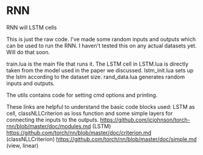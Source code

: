 # RNN
RNN will LSTM cells 


This is just the raw code. I've made some random inputs and outputs which can be used to run the RNN. I haven't tested this on any actual datasets yet. Will do that soon.

train.lua is the main file that runs it. The LSTM cell in LSTM.lua is directly taken from the model used in the paper we discussed. lstm_init.lua sets up the lstm according to the dataset size. rand_data.lua generates random inputs and outputs. 

The utils contains code for setting cmd options and printing. 

These links are helpful to understand the basic code blocks used: LSTM as cell, classNLLCriterion as loss function and some simple layers for connecting the inputs to the outputs. 
https://github.com/jcjohnson/torch-rnn/blob/master/doc/modules.md (LSTM)
https://github.com/torch/nn/blob/master/doc/criterion.md (classNLLCriterion)
https://github.com/torch/nn/blob/master/doc/simple.md (view, linear)

